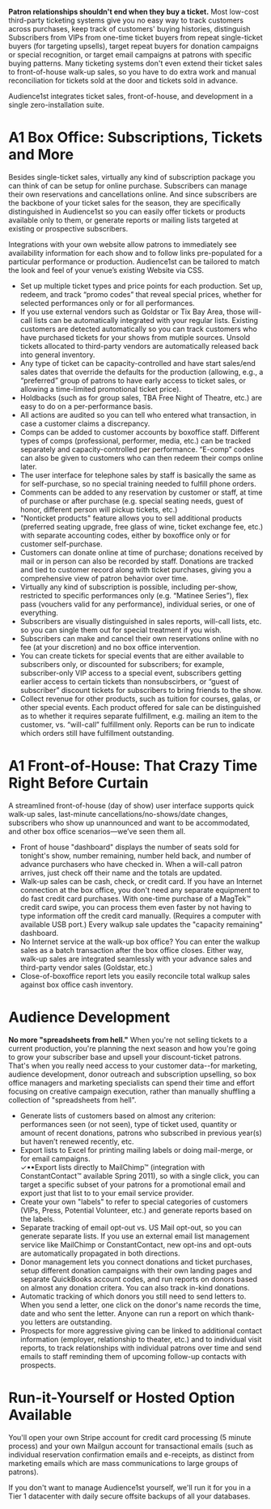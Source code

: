 **Patron relationships shouldn't end when they buy a ticket.**  Most low-cost third-party ticketing systems give you no easy way to track customers across purchases, keep track of customers' buying histories, distinguish Subscribers from VIPs from one-time ticket buyers from repeat single-ticket buyers (for targeting upsells), target repeat buyers for donation campaigns or special recognition, or target email campaigns at patrons with specific buying patterns. Many ticketing systems don't even extend their ticket sales to front-of-house walk-up sales, so you have to do extra work and manual reconciliation for tickets sold at the door and tickets sold in advance.

Audience1st integrates ticket sales, front-of-house, and development in a single zero-installation suite.

# A1 Box Office: Subscriptions, Tickets and More

Besides single-ticket sales, virtually any kind of subscription package you can think of can be setup for online purchase.  Subscribers can manage their own reservations and cancellations online.  And since subscribers are the backbone of your ticket sales for the season, they are specifically distinguished in Audience1st so you can easily offer tickets or products available only to them, or generate reports or mailing lists targeted at existing or prospective subscribers.

Integrations with your own website allow patrons to immediately see availability information for each show and to follow links pre-populated for a particular performance or production. Audience1st can be tailored to match the look and feel of your venue’s existing Website via CSS.

* Set up multiple ticket types and price points for each production.  Set up, redeem, and track “promo codes” that reveal special prices, whether for selected performances only or for all performances. 
*  If you use external vendors such as Goldstar or Tix Bay Area, those will-call lists can be automatically integrated with your regular lists.  Existing customers are detected automatically so you can track customers who have purchased tickets for your shows from mutiple sources.  Unsold tickets allocated to third-party vendors are automatically released back into general inventory.
* Any type of ticket can be capacity-controlled and have start sales/end sales dates that override the defaults for the production (allowing, e.g., a “preferred” group of patrons to have early access to ticket sales, or allowing a time-limited promotional ticket price).
*  Holdbacks (such as for group sales, TBA Free Night of Theatre, etc.) are easy to do on a per-performance basis.
*   All actions are audited so you can tell who entered what transaction, in case a customer claims a discrepancy.
*  Comps can be added to customer accounts by boxoffice staff. Different types of comps (professional, performer, media, etc.) can be tracked separately and capacity-controlled per performance. “E-comp” codes can also be given to customers who can then redeem their comps online later.
*  The user interface for telephone sales by staff is basically the same as for self-purchase, so no special training needed to fulfill phone orders.
* Comments can be added to any reservation by customer or staff, at time of purchase or after purchase (e.g. special seating needs, guest of honor, different person will pickup tickets, etc.)
*  "Nonticket products" feature allows you to sell additional products (preferred seating upgrade, free glass of wine, ticket exchange fee, etc.) with separate accounting codes, either by boxoffice only or for customer self-purchase.
* Customers can donate online at time of purchase; donations received by mail or in person can also be recorded by staff.  Donations are tracked and tied to customer record along with ticket purchases, giving you a comprehensive view of patron behavior over time.
*  Virtually any kind of subscription is possible, including per-show, restricted to specific performances only (e.g. “Matinee Series”), flex pass (vouchers valid for any performance), individual series, or one of everything.
* Subscribers are visually distinguished in sales reports, will-call lists, etc. so you can single them out for special treatment if you wish.
* Subscribers can make and cancel their own reservations online with no fee (at your discretion) and no box office intervention.
* You can create tickets for special events that are either available to subscribers only, or discounted for subscribers; for example, subscriber-only VIP access to a special event, subscribers getting earlier access to certain tickets than nonsubscirbers, or “guest of subscriber” discount tickets for subscribers to bring friends to the show.
*  Collect revenue for other products, such as tuition for courses, galas, or other special events. Each product offered for sale can be distinguished as to whether it requires separate fulfillment, e.g. mailing an item to the customer, vs. “will-call” fulfillment only. Reports can be run to indicate which orders still have fulfillment outstanding.

# A1 Front-of-House:  That Crazy Time Right Before Curtain

A streamlined front-of-house (day of show) user interface supports quick walk-up sales, last-minute cancellations/no-shows/date changes, subscribers who show up unannounced and want to be accommodated, and other box office scenarios—we’ve seen them all.

* Front of house "dashboard" displays the number of seats sold for tonight's show, number remaining, number held back, and number of advance purchasers who have checked in.  When a will-call patron arrives, just check off their name and the totals are updated.
* Walk-up sales can be cash, check, or credit card.  If you have an Internet connection at the box office, you don't need any separate equipment to do fast credit card purchases.  With one-time purchase of a MagTek™ credit card swipe, you can process them even faster by not having to type information off the credit card manually.   (Requires a computer with available USB port.)  Every walkup sale updates the "capacity remaining" dashboard.
* No Internet service at the walk-up box office? You can enter the walkup sales as a batch transaction after the box office closes.  Either way, walk-up sales are integrated seamlessly with your advance sales and third-party vendor sales (Goldstar, etc.)
* Close-of-boxoffice report lets you easily reconcile total walkup sales against box office cash inventory.

# Audience Development

**No more "spreadsheets from hell."**   When you're not selling tickets to a current production, you're planning the next season and how you're going to grow your subscriber base and upsell your discount-ticket patrons. That's when you really need access to your customer data--for marketing, audience development, donor outreach and subscription upselling, so box office managers and marketing specialists can spend their time and effort focusing on creative campaign execution, rather than manually shuffling a collection of "spreadsheets from hell".

* Generate lists of customers based on almost any criterion: performances seen (or not seen), type of ticket used, quantity or amount of recent donations, patrons who subscribed in previous year(s) but haven’t renewed recently, etc.
* Export lists to Excel for printing mailing labels or doing mail-merge, or for email campaigns.  
✓▪▪Export lists directly to MailChimp™ (integration with ConstantContact™ available Spring 2011), so with a single click, you can target a specific subset of your patrons for a promotional email and export just that list to to your email service provider.
* Create your own "labels" to refer to special categories of customers (VIPs, Press, Potential Volunteer, etc.) and generate reports based on the labels.
* Separate tracking of email opt-out vs. US Mail opt-out, so you can generate separate lists.  If you use an external email list management service like MailChimp or ConstantContact, new opt-ins and opt-outs are automatically propagated in both directions.
* Donor management lets you connect donations and ticket purchases, setup different donation campaigns with their own landing pages and separate QuickBooks account codes, and run reports on donors based on almost any donation critera.  You can also track in-kind donations.
* Automatic tracking of which donors you still need to send letters to.  When you send a letter, one click on the donor's name records the time, date and who sent the letter.  Anyone can run a report on which thank-you letters are outstanding.
* Prospects for more aggressive giving can be linked to additional contact information (employer, relationship to theater, etc.) and to individual visit reports, to track relationships with individual patrons over time and send emails to staff reminding them of upcoming follow-up contacts with prospects.

# Run-it-Yourself or Hosted Option Available

You'll open your own Stripe account for credit card processing (5 minute process) and your own Mailgun account for transactional emails (such as individual reservation confirmation emails and e-receipts, as distinct from marketing emails which are mass communications to large groups of patrons).

If you don't want to manage Audience1st yourself, we'll run it for you in a Tier 1 datacenter with daily secure offsite backups of all your databases.

